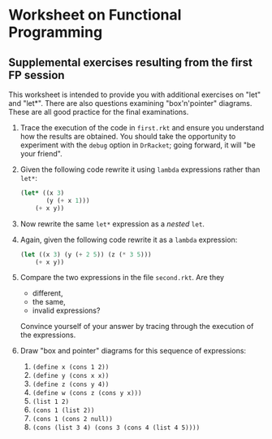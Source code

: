 # Worksheet on Functional Programming

## Supplemental exercises resulting from the first FP session

This worksheet is intended to provide you with additional exercises on "let" and "let*".
There are also questions examining "box'n'pointer" diagrams.
These are all good practice for the final examinations.

1. Trace the execution of the code in `first.rkt` and ensure you understand how the results are obtained. 
You should take the opportunity to experiment with the `debug` option in `DrRacket`; going forward, it will "be your friend".
2. Given the following code rewrite it using `lambda` expressions rather than `let*`:  
    ```scheme
    (let* ((x 3)
           (y (+ x 1)))
        (+ x y))
    ```
3. Now rewrite the same `let*` expression as a *nested* `let`.  
4. Again, given the following code rewrite it as a `lambda` expression:
    ```scheme
    (let ((x 3) (y (+ 2 5)) (z (* 3 5))) 
        (+ x y))
    ```
5. Compare the two expressions in the file `second.rkt`. Are they 
    + different, 
    + the same,
    + invalid expressions?
    
    Convince yourself of your answer by tracing through the execution of the expressions.
6. Draw "box and pointer" diagrams for this sequence of expressions:
    1. `(define x (cons 1 2))`
    2. `(define y (cons x x))`
    3. `(define z (cons y 4))`
    4. `(define w (cons z (cons y x)))`
    5. `(list 1 2)`
    6. `(cons 1 (list 2))`
    7. `(cons 1 (cons 2 null))`
    8. `(cons (list 3 4) (cons 3 (cons 4 (list 4 5))))`

